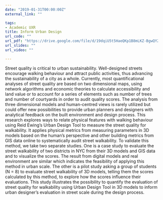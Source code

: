 ```yaml
---
date: "2019-01-31T00:00:00Z"
external_link: ""

tags:
- Academic UXR
title: Inform Urban Design
url_code: ""
url_pdf: "https://drive.google.com/file/d/19dqiU5t5HaeQKp1B8mLKZ-BgwQY2OAFz/view?usp=sharing"
url_slides: ""
url_video: ""

---
```


Street quality is critical to urban sustainability. Well-designed streets encourage walking behaviour and attract public activities, thus advancing the sustainability of a city as a whole. Currently, most quantificational analyses of street quality are based on two dimensional maps, using network algorithms and economic theories to calculate accessibility and land value or to account for a series of elements such as number of trees and number of courtyards in order to audit quality scores. The analysis from three dimensional models and human-centred views is rarely utilized but could offer new possibilities to provide urban planners and designers with analytical feedback on the built environment and design process. This research explores ways to relate physical features with walking behaviour using Reid Ewing’s Urban Design Tool to measure the street quality for walkability. It applies physical metrics from measuring parameters in 3D models based on the human’s perspective and other building metrics from GIS data online to systematically audit street walkability. To validate this method, we take two separate studies. One is a case study to evaluate the street walkability of two districts in NYC from their 3D models and GIS data and to visualize the scores. The result from digital models and real environment are similar which indicates the feasibility of applying this method in urban scale. The other is a pilot study asking a group of students (N = 8) to evaluate street walkability of 3D models, telling them the scores calculated by this method, to explore how the scores influence their evaluations. This study illustrates the possibility to
quantify the evaluation of street quality for walkability using Urban Design Tool in 3D models to inform urban designer’s evaluation in street scale during the design process.

